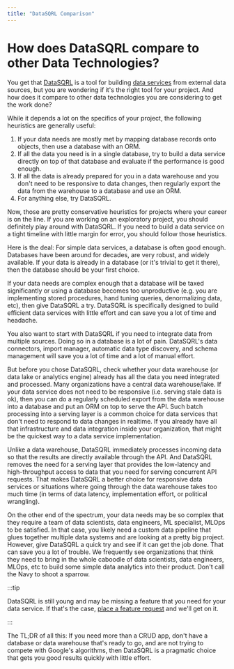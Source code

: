 ```yaml
---
title: "DataSQRL Comparison"
---
```


# How does DataSQRL compare to other Data Technologies?

You get that [DataSQRL](../concepts/datasqrl) is a tool for building [data services](../concepts/data-service) from external data sources, but you are wondering if it's the right tool for your project. And how does it compare to other data technologies you are considering to get the work done?

While it depends a lot on the specifics of your project, the following heuristics are generally useful:

1. If your data needs are mostly met by mapping database records onto objects, then use a database with an ORM.
2. If all the data you need is in a single database, try to build a data service directly on top of that database and evaluate if the performance is good enough.
3. If all the data is already prepared for you in a data warehouse and you don't need to be responsive to data changes, then regularly export the data from the warehouse to a database and use an ORM.
4. For anything else, try DataSQRL.

Now, those are pretty conservative heuristics for projects where your career is on the line. If you are working on an exploratory project, you should definitely play around with DataSQRL. If you need to build a data service on a tight timeline with little margin for error, you should follow those heuristics.

Here is the deal: For simple data services, a database is often good enough. Databases have been around for decades, are very robust, and widely available. If your data is already in a database (or it's trivial to get it there), then the database should be your first choice.

If your data needs are complex enough that a database will be taxed significantly or using a database becomes too unproductive (e.g. you are implementing stored procedures, hand tuning queries, denormalizing data, etc), then give DataSQRL a try. DataSQRL is specifically designed to build efficient data services with little effort and can save you a lot of time and headache.

You also want to start with DataSQRL if you need to integrate data from multiple sources. Doing so in a database is a lot of pain. DataSQRL's data connectors, import manager, automatic data type discovery, and schema management will save you a lot of time and a lot of manual effort.

But before you chose DataSQRL, check whether your data warehouse (or data lake or analytics engine) already has all the data you need integrated and processed. Many organizations have a central data warehouse/lake. If your data service does not need to be responsive (i.e. serving stale data is ok), then you can do a regularly scheduled export from the data warehouse into a database and put an ORM on top to serve the API. Such batch processing into a serving layer is a common choice for data services that don't need to respond to data changes in realtime. If you already have all that infrastructure and data integration inside your organization, that might be the quickest way to a data service implementation.

Unlike a data warehouse, DataSQRL immediately processes incoming data so that the results are directly available through the API. And DataSQRL removes the need for a serving layer that provides the low-latency and high-throughput access to data that you need for serving concurrent API requests. That makes DataSQRL a better choice for responsive data services or situations where going through the data warehouse takes too much time (in terms of data latency, implementation effort, or political wrangling).

On the other end of the spectrum, your data needs may be so complex that they require a team of data scientists, data engineers, ML specialist, MLOps to be satisfied. In that case, you likely need a custom data pipeline that glues together multiple data systems and are looking at a pretty big project. <br />
However, give DataSQRL a quick try and see if it can get the job done. That can save you a lot of trouble. We frequently see organizations that think they need to bring in the whole caboodle of data scientists, data engineers, MLOps, etc to build some simple data analytics into their product. Don't call the Navy to shoot a sparrow.

:::tip

DataSQRL is still young and may be missing a feature that you need for your data service. If that's the case, [place a feature request](/) and we'll get on it.

:::

The TL;DR of all this: If you need more than a CRUD app, don't have a database or data warehouse that's ready to go, and are not trying to compete with Google's algorithms, then DataSQRL is a pragmatic choice that gets you good results quickly with little effort.